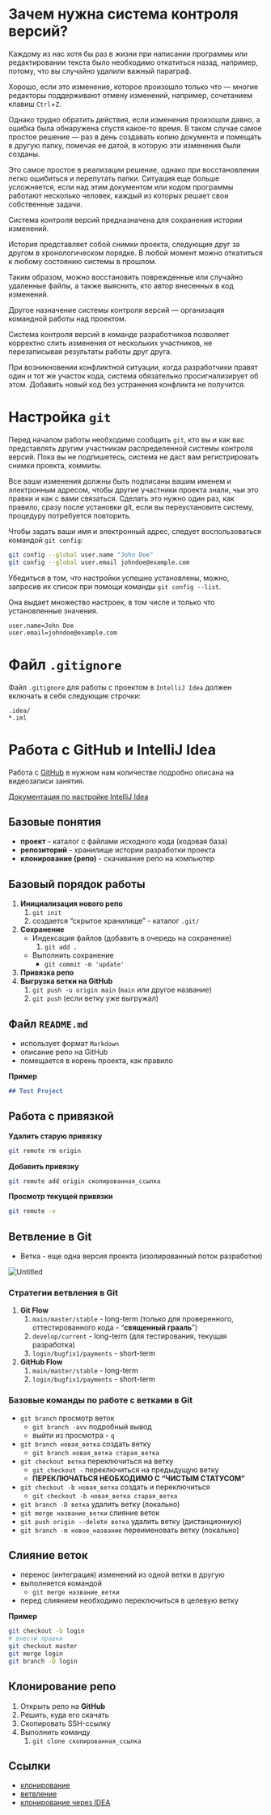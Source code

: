 
# Зачем нужна система контроля версий?

Каждому из нас хотя бы раз в жизни при написании программы или редактировании текста было необходимо откатиться назад, например, потому, что вы случайно удалили важный параграф.

Хорошо, если это изменение, которое произошло только что — многие редакторы поддерживают отмену изменений, например, сочетанием клавиш `Ctrl`+`Z`.

Однако трудно обратить действия, если изменения произошли давно, а ошибка была обнаружена спустя какое-то время. В таком случае самое простое решение — раз в день создавать копию документа и помещать в другую папку, помечая ее датой, в которую эти изменения были созданы.

Это самое простое в реализации решение, однако при восстановлении легко ошибиться и перепутать папки. Ситуация еще больше усложняется, если над этим документом или кодом программы работают несколько человек, каждый из которых решает свои собственные задачи.

Система контроля версий предназначена для сохранения истории изменений.

История представляет собой снимки проекта, следующие друг за другом в хронологическом порядке. В любой момент можно откатиться к любому состоянию системы в прошлом.

Таким образом, можно восстановить поврежденные или случайно удаленные файлы, а также выяснить, кто автор внесенных в код изменений.

Другое назначение системы контроля версий — организация командной работы над проектом.

Система контроля версий в команде разработчиков позволяет корректно слить изменения от нескольких участников, не перезаписывая результаты работы друг друга.

При возникновении конфликтной ситуации, когда разработчики правят один и тот же участок кода, система обязательно просигнализирует об этом. Добавить новый код без устранения конфликта не получится.

# Настройка `git`

Перед началом работы необходимо сообщить `​git`, ​кто вы и как вас представлять другим участникам распределенной системы контроля версий. Пока вы не подпишетесь, система не даст вам регистрировать снимки проекта, коммиты.

Все ваши изменения должны быть подписаны вашим именем и электронным адресом, чтобы другие участники проекта знали, чьи это правки и как с вами связаться. Сделать это нужно один раз, как правило, сразу после установки git, если вы переустановите систему, процедуру потребуется повторить.

Чтобы задать ваши имя и электронный адрес, следует воспользоваться командой `​git config`:​
```bash
git config --global user.name "John Doe"
git config --global user.email johndoe@example.com
```

Убедиться в том, что настройки успешно установлены, можно, запросив их список при помощи команды ​`git config --list`.​

Она выдает множество настроек, в том числе и только что установленные значения.
```
user.name=John Doe
user.email=johndoe@example.com
```

# Файл `.gitignore`

Файл `.gitignore` для работы с проектом в `IntelliJ Idea` должен включать в себя следующие строчки:
```
.idea/
*.iml
```

# Работа с GitHub и IntelliJ Idea

Работа с [GitHub](https://github.com) в нужном нам количестве подробно описана на видеозаписи занятия.

[Документация по настройке IntelliJ Idea](https://www.jetbrains.com/help/idea/github.html)


## Базовые понятия

- **проект** - каталог с файлами исходного кода (кодовая база)
- **репозиторий** - хранилище истории разработки проекта
- **клонирование (репо)** - скачивание репо на компьютер

## Базовый порядок работы

1. **Инициализация нового репо**
    1. `git init`
    2. создается “скрытое хранилище” - каталог `.git/`
2. **Сохранение**
    - Индексация файлов (добавить в очередь на сохранение)
        1. `git add .`
    - Выполнить сохранение
        - `git commit -m 'update'`
3. **Привязка репо**
4. **Выгрузка ветки на GitHub**
    1. `git push -u origin main` (`main` или другое название)
    2. `git push` (если ветку уже выгружал)

## Файл `README.md`

- использует формат `Markdown`
- описание репо на GitHub
- помещается в корень проекта, как правило

**Пример**

```markdown
## Test Project
```

## Работа с привязкой

**Удалить старую привязку**

```bash
git remote rm origin
```

**Добавить привязку**

```bash
git remote add origin скопированная_ссылка
```

**Просмотр текущей привязки**

```bash
git remote -v
```

## Ветвление в Git

- Ветка - еще одна версия проекта (изолированный поток разработки)

![Untitled](https://prod-files-secure.s3.us-west-2.amazonaws.com/95d3eea4-bdd9-4866-805a-55b03d066b78/2839841d-e701-4102-b1b8-2d48f4d90fc6/Untitled.png)

### Стратегии ветвления в Git

1. **Git Flow**
    1. `main/master/stable` - long-term (только для проверенного, оттестированного кода - “**священный грааль**”)
    2. `develop/current` - long-term (для тестирования, текущая разработка)
    3. `login/bugfix1/payments` - short-term
2. **GitHub Flow**
    1. `main/master/stable` - long-term
    2. `login/bugfix1/payments` - short-term
    

### Базовые команды по работе с ветками в Git

- `git branch` просмотр веток
    - `git branch -avv` подробный вывод
    - выйти из просмотра - `q`
- `git branch новая_ветка`  создать ветку
    - `git branch новая_ветка старая_ветка`
- `git checkout ветка` переключиться на ветку
    - `git checkout -` переключиться на предыдущую ветку
    - **ПЕРЕКЛЮЧАТЬСЯ НЕОБХОДИМО С “ЧИСТЫМ СТАТУСОМ”**
- `git checkout -b новая_ветка` создать и переключиться
    - `git checkout -b новая_ветка старая_ветка`
- `git branch -D ветка` удалить ветку (локально)
- `git merge название_ветки` слияние веток
- `git push origin --delete ветка` удалить ветку (дистанционную)
- `git branch -m новое_название` переименовать ветку (локально)

## Слияние веток

- перенос (интеграция) изменений из одной ветки в другую
- выполняется командой
    - `git merge название_ветки`
- перед слиянием необходимо переключиться в целевую ветку

**Пример**

```bash
git checkout -b login
# внести правки
git checkout master
git merge login
git branch -D login
```

## Клонирование репо

1. Открыть репо на **GitHub**
2. Решить, куда его скачать
3. Скопировать SSH-ссылку
4. Выполнить команду
    1. `git clone скопированная_ссылка`

## Ссылки

- [клонирование](https://docs.github.com/ru/repositories/creating-and-managing-repositories/cloning-a-repository)
- [ветвление](https://git-scm.com/book/ru/v2/%D0%92%D0%B5%D1%82%D0%B2%D0%BB%D0%B5%D0%BD%D0%B8%D0%B5-%D0%B2-Git-%D0%9E-%D0%B2%D0%B5%D1%82%D0%B2%D0%BB%D0%B5%D0%BD%D0%B8%D0%B8-%D0%B2-%D0%B4%D0%B2%D1%83%D1%85-%D1%81%D0%BB%D0%BE%D0%B2%D0%B0%D1%85)
- [клонирование через IDEA](https://javarush.com/groups/posts/2818-podruzhim-git-s-intellij-idea)